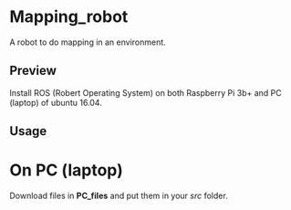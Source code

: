 # Mapping_robot
 A robot to do mapping in an environment. 

## Preview 

Install ROS (Robert Operating System) on both Raspberry Pi 3b+ and PC (laptop) of ubuntu 16.04. 

## Usage

# On PC (laptop) 

Download files in **PC_files** and put them in your *src* folder. 